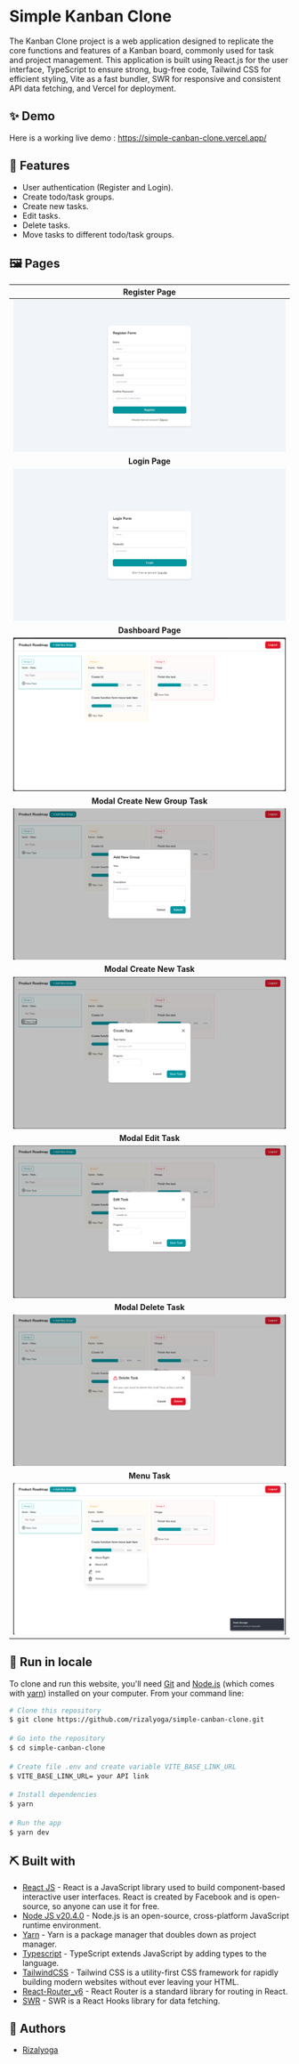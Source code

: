 # Simple Kanban Clone

The Kanban Clone project is a web application designed to replicate the core functions and features of a Kanban board, commonly used for task and project management. This application is built using React.js for the user interface, TypeScript to ensure strong, bug-free code, Tailwind CSS for efficient styling, Vite as a fast bundler, SWR for responsive and consistent API data fetching, and Vercel for deployment.

## ✨ Demo

Here is a working live demo : https://simple-canban-clone.vercel.app/

<!-- ## 🎥 Video Demo

[dashboard-demo.webm](https://github.com/rizalyoga/dashboard-kit/assets/28485636/79cf1f95-81d3-4821-a3d0-8f6831b51bd8) -->

## 🔮 Features

- User authentication (Register and Login).
- Create todo/task groups.
- Create new tasks.
- Edit tasks.
- Delete tasks.
- Move tasks to different todo/task groups.

## 🖼️ Pages

|               Register Page               |
| :---------------------------------------: |
|   ![](src/assets/ss/register-form.png)    |
|             <b>Login Page</b>             |
|     ![](src/assets/ss/login-form.png)     |
|           <b>Dashboard Page</b>           |
|     ![](src/assets/ss/dashboard.png)      |
|    <b>Modal Create New Group Task</b>     |
| ![](src/assets/ss/modal-create-group.png) |
|       <b>Modal Create New Task</b>        |
| ![](src/assets/ss/modal-create-task.png)  |
|          <b>Modal Edit Task</b>           |
|  ![](src/assets/ss/modal-edit-task.png)   |
|         <b>Modal Delete Task</b>          |
|    ![](src/assets/ss/modal-delete.png)    |
|             <b>Menu Task</b>              |
|     ![](src/assets/ss/menu-task.png)      |

## 🧰 Run in locale

To clone and run this website, you'll need [Git](https://git-scm.com) and [Node.js](https://nodejs.org/en/download/) (which comes with [yarn](https://yarnpkg.com/)) installed on your computer. From your command line:

```bash
# Clone this repository
$ git clone https://github.com/rizalyoga/simple-canban-clone.git

# Go into the repository
$ cd simple-canban-clone

# Create file .env and create variable VITE_BASE_LINK_URL
$ VITE_BASE_LINK_URL= your API link

# Install dependencies
$ yarn

# Run the app
$ yarn dev
```

## ⛏️ Built with

- [React JS](https://react.dev/) - React is a JavaScript library used to build component-based interactive user interfaces. React is created by Facebook and is open-source, so anyone can use it for free.
- [Node JS v20.4.0](https://nodejs.org/id) - Node.js is an open-source, cross-platform JavaScript runtime environment.
- [Yarn](https://yarnpkg.com/) - Yarn is a package manager that doubles down as project manager.
- [Typescript](https://www.typescriptlang.org/) - TypeScript extends JavaScript by adding types to the language.
- [TailwindCSS](https://tailwindcss.com/) - Tailwind CSS is a utility-first CSS framework for rapidly building modern websites without ever leaving your HTML.
- [React-Router_v6](https://reactrouter.com/en/main) - React Router is a standard library for routing in React.
- [SWR](https://swr.vercel.app/) - SWR is a React Hooks library for data fetching.

## 👤 Authors

- [Rizalyoga](https://github.com/rizalyoga/)
